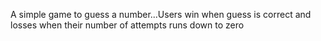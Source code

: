 A simple game to guess a number...Users win when guess is correct and losses when their number of attempts runs down to zero
